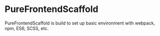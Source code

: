 # PureFrontendScaffold
PureFrontendScaffold is build to set up basic environment with webpack, npm, ES6, SCSS, etc.
